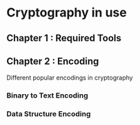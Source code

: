 # Cryptography in use

## Chapter 1 : Required Tools

## Chapter 2 : Encoding
Different popular encodings in cryptography 

### Binary to Text Encoding

### Data Structure Encoding